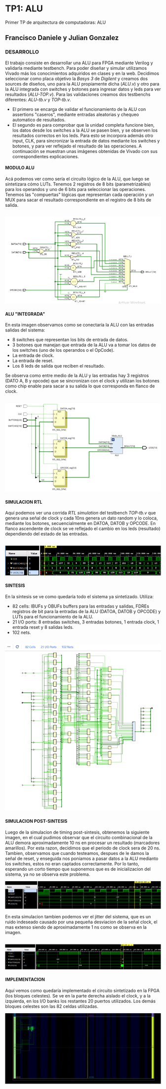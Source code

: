 # TP1: ALU
Primer TP de arquitectura de computadoras: ALU

## Francisco Daniele y Julian Gonzalez

### DESARROLLO
El trabajo consiste en desarrollar una ALU para FPGA mediante Verilog y validarla mediante testbench. Para poder diseñar y simular utilizamos Vivado más los conocimientos adquiridos en clases y en la web.
Decidimos seleccionar como placa objetivo la _Basys 3_ de _Digilent_ y creamos dos sources de diseños, uno para la ALU propiamente dicha (_ALU.v_) y otro para la ALU integrada con switches y botones para ingresar datos y leds para ver resultados (_ALU-TOP.v_).
Para las validaciones creamos dos testbenchs diferentes: _ALU-tb.v_ y _TOP-tb.v_.
-    El primero se encarga de validar el funcionamiento de la ALU con assertions "caseros", mediante entradas aleatorias y chequeo automatico de resultados.
-    El segundo es para comprobar que la unidad completa funcione bien, los datos desde los switches a la ALU se pasen bien, y se observen los resultados correctos en los leds. Para esto se incorpora además otro input, CLK, para sincronizar la entrada de datos mediante los switches y botones, y para ver reflejado el resultado de las operaciones.
A continuación se muestran unas imágenes obtenidas de Vivado con sus correspondientes explicaciones.

#### MODULO ALU
Acá podemos ver como sería el circuito lógico de la ALU, que luego se sintetizara cómo LUTs. Tenemos 2 registros de 8 bits (parametrizables) para los operandos y uno de 6 bits para seleccionar las operaciones. Tenemos las "compuertas" lógicas que representan cada operación y un MUX para sacar el resultado correspondiente en el registro de 8 bits de salida.

![ALU schematic](images/alu.PNG)
---
#### ALU "INTEGRADA"
En esta imagen observamos como se conectaría la ALU con las entradas salidas del sistema:
-    8 switches que representan los bits de entrada de datos.
-    3 botones que manejan que entrada de la ALU va a tomar los datos de los switches (uno de los operandos o el OpCode).
-    La entrada de clock.
-    La entrada de reset.
-    Los 8 leds de salida que reciben el resultado.

Se observa como entre medio de la ALU y las entradas hay 3 registros (DATO A, B y opcode) que se sincronizan con el clock y utilizan los botones como chip enable para sacar a su salida lo que corresponda en flanco de clock.

![TOP schematic](images/top.PNG)
---
#### SIMULACION RTL
Aquí podemos ver una corrida _RTL simulation_ del testbench _TOP-tb.v_ que genera una señal de clock y cada 10ns genera un dato random y lo coloca, mediante los botones, secuencialmente en DATOA, DATOB y OPCODE. En flanco ascendente de clock se ve reflejado el cambio en los leds (resultado) dependiendo del estado de las entradas. 

![simulation](images/simulation.PNG)
---
#### SINTESIS
En la síntesis se ve como quedaría todo el sistema ya sintetizado. Utiliza:
-    82 cells: IBUFs y OBUFs buffers para las entradas y salidas, FDREs registros de bit para la entradas de la ALU (DATOA, DATOB y OPCODE) y LUTs para el funcionamiento de la ALU.
-    21 I/O ports: 8 entradas switches, 3 entradas botones, 1 entrada clock, 1 entrada reset y 8 salidas leds.
-    102 nets.

![synthesis schematic](images/synthesis.PNG)
---
#### SIMULACION POST-SINTESIS
Luego de la simulacion de timing post-sintesis, obtenemos la siguiente imagen, en el cual pudimos observar que el circuito combinacional de la ALU demora aproximadamente 10 ns en procesar un resultado (marcadores amarillos). Por esta razon, decidimos que el periodo de clock sera de 20 ns.
Tambien, observamos que cuando testeamos, despues de le damos la señal de reset, y enseguida nos poniamos a pasar datos a la ALU medianto los switches, estos no eran captados correctamente. Por lo tanto, esperando un corto tiempo que suponemos que es de inicializacion del sistema, ya no se observa este problema. 

![simulation post-synthesis](images/simulation-post-synthesis.PNG)

En esta simulacion tambien podemos ver el jitter del sistema, que es un ruido indeseado causado por una pequeña desviacion de la señal clock, el mas extenso siendo de aproximadamente 1 ns como se observa en la imagen.  

![jitter](images/jitter.PNG)
---
#### IMPLEMENTACION
Aquí vemos como quedaría implementado el circuito sintetizado en la FPGA (los bloques celestes).
Se ve en la parte derecha aislado el clock, y a la izquierda, en los I/O banks los restantes 20 puertos utilizados.
Los demás bloques celestes son las 82 celdas utilizadas.

![implementation](images/implementation.PNG)
